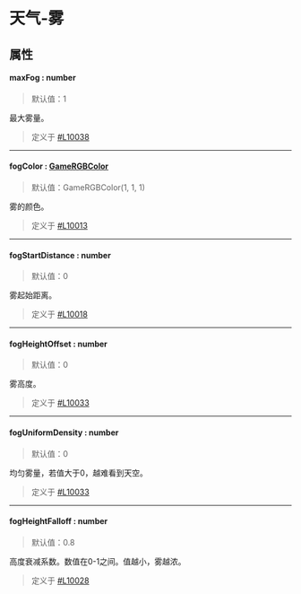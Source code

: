 <script setup>
import '/style.css'
</script>
# 天气-雾

## 属性

#### <font id="API" />maxFog  <font id="Type">: number</font>    
> 默认值：1

最大雾量。

> 定义于 [#L10038](https://github.com/box3lab/arena_dts/blob/main/GameAPI.d.ts#L10038)

---


#### <font id="API" />fogColor <font id="Type">: [GameRGBColor](https://www.yuque.com/box3lab/api/hahez5lgb10y38cz)</font> 
> 默认值：GameRGBColor(1, 1, 1)

雾的颜色。

> 定义于 [#L10013](https://github.com/box3lab/arena_dts/blob/main/GameAPI.d.ts#L10013)
---


#### <font id="API" />fogStartDistance  <font id="Type">: number</font>   
> 默认值：0

雾起始距离。

> 定义于 [#L10018](https://github.com/box3lab/arena_dts/blob/main/GameAPI.d.ts#L10018)

---


#### <font id="API" />fogHeightOffset  <font id="Type">: number</font>  
> 默认值：0

雾高度。

> 定义于 [#L10033](https://github.com/box3lab/arena_dts/blob/main/GameAPI.d.ts#L10033)

---


#### <font id="API" />fogUniformDensity  <font id="Type">: number</font> 
> 默认值：0

均匀雾量，若值大于0，越难看到天空。

> 定义于 [#L10033](https://github.com/box3lab/arena_dts/blob/main/GameAPI.d.ts#L10033)

---


#### <font id="API" />fogHeightFalloff <font id="Type">: number </font>
> 默认值：0.8

高度衰减系数。数值在0-1之间。值越小，雾越浓。

> 定义于 [#L10028](https://github.com/box3lab/arena_dts/blob/main/GameAPI.d.ts#L10028)
